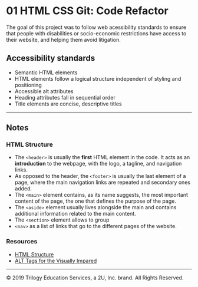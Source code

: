 # 01 HTML CSS Git: Code Refactor

 The goal of this project was to follow web acessibility standards to ensure that people with disabilities or socio-economic restrictions have access to their website, and helping them avoid litigation.

## Accessibility standards

- Semantic HTML elements
- HTML elements follow a logical structure independent of styling and positioning
- Accessible alt attributes
- Heading attributes fall in sequential order
- Title elements are concise, descriptive titles

---
## Notes

### HTML Structure

- The ``<header>`` is usually the **first** HTML element in the code. It acts as an **introduction** to the webpage, with the logo, a tagline, and navigation links.
- As opposed to the header, the ``<footer>`` is usually the last element of a page, where the main navigation links are repeated and secondary ones added.
- The ``<main>`` element contains, as its name suggests, the most important content of the page, the one that defines the purpose of the page.
- The ``<aside>`` element usually lives alongside the main and contains additional information related to the main content.
- The ``<section>`` element allows to group
- ``<nav>`` as a list of links that go to the different pages of the website.

### Resources
- [HTML Structure](https://marksheet.io/html-structure.html)
- [ALT Tags for the Visually Impared](https://axesslab.com/alt-texts/)

- - -
© 2019 Trilogy Education Services, a 2U, Inc. brand. All Rights Reserved.

